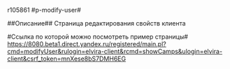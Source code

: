 r105861
#p-modify-user#

##Описание##
Страница редактирования свойств клиента

#Ссылка по которой можно посмотреть пример страницы#
https://8080.beta1.direct.yandex.ru/registered/main.pl?cmd=modifyUser&rulogin=elvira-client&rcmd=showCamps&ulogin=elvira-client&csrf_token=mnXese8bS7DMH6EG


